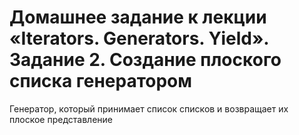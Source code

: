 # Домашнее задание к лекции «Iterators. Generators. Yield». Задание 2. Создание плоского списка генератором

Генератор, который принимает список списков и возвращает их плоское представление